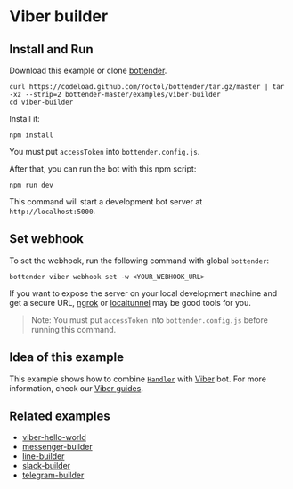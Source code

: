 # Viber builder

## Install and Run

Download this example or clone [bottender](https://github.com/Yoctol/bottender).

```
curl https://codeload.github.com/Yoctol/bottender/tar.gz/master | tar -xz --strip=2 bottender-master/examples/viber-builder
cd viber-builder
```

Install it:

```
npm install
```

You must put `accessToken` into `bottender.config.js`.

After that, you can run the bot with this npm script:

```
npm run dev
```

This command will start a development bot server at `http://localhost:5000`.

## Set webhook

To set the webhook, run the following command with global `bottender`:

```
bottender viber webhook set -w <YOUR_WEBHOOK_URL>
```

If you want to expose the server on your local development machine and get a secure URL, [ngrok](https://ngrok.com/) or [localtunnel](https://localtunnel.github.io/www/) may be good tools for you.

> Note: You must put `accessToken` into `bottender.config.js` before running this command.

## Idea of this example

This example shows how to combine
[`Handler`](https://bottender.js.org/docs/APIReference-Handler) with
[Viber](https://www.viber.com/) bot.
For more information, check our [Viber guides](https://bottender.js.org/docs/Platforms-Viber).

## Related examples

* [viber-hello-world](../viber-hello-world)
* [messenger-builder](../messenger-builder)
* [line-builder](../line-builder)
* [slack-builder](../slack-builder)
* [telegram-builder](../telegram-builder)
